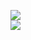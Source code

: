 [![](https://img.shields.io/badge/Made%20With-Github%20Spray-lightgrey.svg?style=for-the-badge&logo=github)](https://github.com/Annihil/github-spray#5150)  
[![](https://i.imgur.com/2DrTn0Z.gif)](https://github.com/Annihil/github-spray)